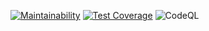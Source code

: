 [![Maintainability](https://api.codeclimate.com/v1/badges/539128766f14dda7c277/maintainability)](https://codeclimate.com/github/dig-its/dig-its/maintainability)
[![Test Coverage](https://api.codeclimate.com/v1/badges/539128766f14dda7c277/test_coverage)](https://codeclimate.com/github/dig-its/dig-its/test_coverage)
![CodeQL](https://github.com/dig-its/dig-its/workflows/CodeQL/badge.svg)
